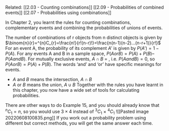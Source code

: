 Related: [[2.03 - Counting combinations]] [[2.09 - Probabilities of combined events]] [[2.07 - Probabilities using combinations]]

In Chapter 2, you learnt the rules for counting combinations, complementary events and combining the probabilities of unions of events.

The number of combinations of r objects from n distinct objects is given by $\binom{n}{r}=^{n}C_{r}=\frac{n!}{r!(n-r)!}=\frac{n(n-1)(n-2)...(n-r+1)}{r!}$
For an event A, the probability of its complement $A'$ is given by $P(A') =1-P(A)$.
For any events A and B in a sample space, $P(A or B) = P(A) + P(B) – P(A and B)$.
For mutually exclusive events, $A ∩ B$ = , i.e. $P(A and B) = 0$, so $P(A or B) = P(A) + P(B)$.
The words ‘and’ and ‘or’ have specific meanings for events.
- $A$ and $B$ means the intersection, $A ∩ B$
- $A$ or $B$ means the union, $A ∪ B$
Together with the rules you have learnt in this chapter, you now have a wide set of tools for calculating probabilities.

There are other ways to do Example 15, and you should already know that $^{n}C_{1} = n$, so you would use $3 × 4$ instead of $^{3}C_{1}$ × $^{4}C_{1}$
![[Pasted image 20220608100835.png]]
If you work out a probability problem using different but correct methods, you will get the same answer each time.